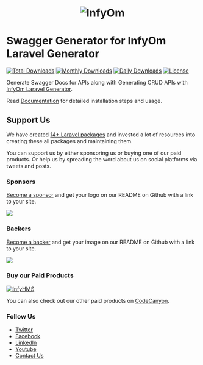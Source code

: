 <h1 align="center"><img src="https://assets.infyom.com/open-source/infyom-logo.png" alt="InfyOm"></h1>

Swagger Generator for InfyOm Laravel Generator
===================================================

[![Total Downloads](https://poser.pugx.org/infyomlabs/swagger-generator/downloads)](https://packagist.org/packages/infyomlabs/swagger-generator)
[![Monthly Downloads](https://poser.pugx.org/infyomlabs/swagger-generator/d/monthly)](https://packagist.org/packages/infyomlabs/swagger-generator)
[![Daily Downloads](https://poser.pugx.org/infyomlabs/swagger-generator/d/daily)](https://packagist.org/packages/infyomlabs/swagger-generator)
[![License](https://poser.pugx.org/infyomlabs/swagger-generator/license)](https://packagist.org/packages/infyomlabs/swagger-generator)

Generate Swagger Docs for APIs along with Generating CRUD APIs with [InfyOm Laravel Generator](https://github.com/InfyOmLabs/laravel-generator).

Read [Documentation](http://infyom.com/open-source/laravelgenerator/docs/8.0/generator-options#swagger) for detailed installation steps and usage.

## Support Us

We have created [14+ Laravel packages](https://github.com/InfyOmLabs) and invested a lot of resources into creating these all packages and maintaining them.

You can support us by either sponsoring us or buying one of our paid products. Or help us by spreading the word about us on social platforms via tweets and posts.

### Sponsors

[Become a sponsor](https://opencollective.com/infyomlabs#sponsor) and get your logo on our README on Github with a link to your site.

<a href="https://opencollective.com/infyomlabs#sponsor"><img src="https://opencollective.com/infyomlabs/sponsors.svg?width=890"></a>

### Backers

[Become a backer](https://opencollective.com/infyomlabs#backer) and get your image on our README on Github with a link to your site.

<a href="https://opencollective.com/infyomlabs#backer"><img src="https://opencollective.com/infyomlabs/backers.svg?width=890"></a>

### Buy our Paid Products

[![InfyHMS](https://assets.infyom.com/open-source/infyhms-banner.png)](https://bit.ly/3mtqXuk)

You can also check out our other paid products on [CodeCanyon](https://codecanyon.net/user/infyomlabs/portfolio).

### Follow Us

- [Twitter](https://twitter.com/infyom)
- [Facebook](https://www.facebook.com/infyom)
- [LinkedIn](https://in.linkedin.com/company/infyom-technologies)
- [Youtube](https://www.youtube.com/channel/UC8IvwfChD6i7Wp4yZp3tNsQ)
- [Contact Us](https://infyom.com/contact-us)
